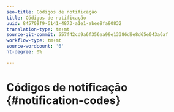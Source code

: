 ```yaml
---
seo-title: Códigos de notificação
title: Códigos de notificação
uuid: 845709f9-6141-4873-a1e1-abee9fa90832
translation-type: tm+mt
source-git-commit: 557f42cd9a6f356aa99e13386d9e8d65e043a6af
workflow-type: tm+mt
source-wordcount: '6'
ht-degree: 0%

---
```



# Códigos de notificação {#notification-codes}
